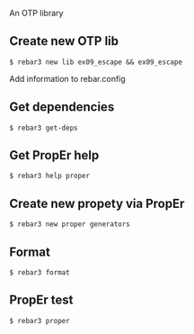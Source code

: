 An OTP library


Create new OTP lib
-----
    $ rebar3 new lib ex09_escape && ex09_escape

Add information to rebar.config


Get dependencies
-----
    $ rebar3 get-deps


Get PropEr help
-----
    $ rebar3 help proper


Create new propety via PropEr
-----
    $ rebar3 new proper generators


Format
-----
    $ rebar3 format


PropEr test
-----
    $ rebar3 proper
